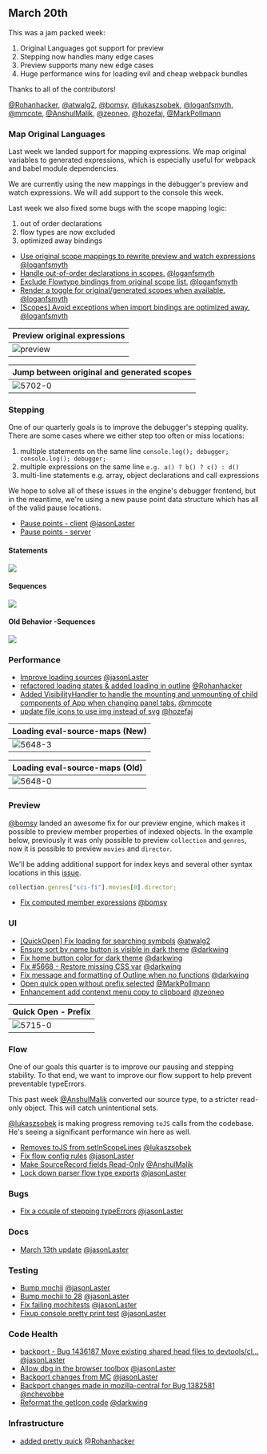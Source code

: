## March 20th

This was a jam packed week:

1.  Original Languages got support for preview
2.  Stepping now handles many edge cases
3.  Preview supports many new edge cases
4.  Huge performance wins for loading evil and cheap webpack bundles

Thanks to all of the contributors!

[@Rohanhacker], [@atwalg2], [@bomsy], [@lukaszsobek], [@loganfsmyth], [@mmcote], [@AnshulMalik], [@zeoneo], [@hozefaj], [@MarkPollmann]

### Map Original Languages

Last week we landed support for mapping expressions. We map original variables to generated expressions, which is especially useful for webpack and babel module dependencies.

We are currently using the new mappings in the debugger's preview and watch expressions. We will add support to the console this week.

Last week we also fixed some bugs with the scope mapping logic:

1.  out of order declarations
2.  flow types are now excluded
3.  optimized away bindings

* [Use original scope mappings to rewrite preview and watch expressions][5684] [@loganfsmyth]
* [Handle out-of-order declarations in scopes.][5690] [@loganfsmyth]
* [Exclude Flowtype bindings from original scope list.][5692] [@loganfsmyth]
* [Render a toggle for original/generated scopes when available.][5702] [@loganfsmyth]
* [[Scopes] Avoid exceptions when import bindings are optimized away.][5722] [@loganfsmyth]

[preview]: https://user-images.githubusercontent.com/254562/37664954-99287814-2c32-11e8-9b0c-d8088148ec3c.gif

| Preview original expressions |
| ---------------------------- |
| ![preview]                   |

| Jump between original and generated scopes |
| ------------------------------------------ |
| ![5702-0]                                  |

### Stepping

One of our quarterly goals is to improve the debugger's stepping quality. There are some cases where we either step too often or miss locations:

1.  multiple statements on the same line `console.log(); debugger; console.log(); debugger;`
2.  multiple expressions on the same line `e.g. a() ? b() ? c() : d()`
3.  multi-line statements e.g. array, object declarations and call expressions

We hope to solve all of these issues in the engine's debugger frontend, but in the meantime,
we're using a new pause point data structure which has all of the valid pause locations.

* [Pause points - client][5537] [@jasonLaster]
* [Pause points - server][pp]

[pp]: https://bugzilla.mozilla.org/show_bug.cgi?id=1447316

#### Statements

![](http://g.recordit.co/jlhm0BSr8b.gif)

#### Sequences

![](http://g.recordit.co/28uojVq9M0.gif)

#### Old Behavior -Sequences

![](http://g.recordit.co/fbnwBZrJ9m.gif)

### Performance

* [Improve loading sources][5648] [@jasonLaster]
* [refactored loading states & added loading in outline][5651] [@Rohanhacker]
* [Added VisibilityHandler to handle the mounting and unmounting of child components of App when changing panel tabs.][5688] [@mmcote]
* [update file icons to use img instead of svg][5709] [@hozefaj]

| Loading eval-source-maps (New) |
| ------------------------------ |
| ![5648-3]                      |

| Loading eval-source-maps (Old) |
| ------------------------------ |
| ![5648-0]                      |

### Preview

[@bomsy] landed an awesome fix for our preview engine, which makes it possible to preview member properties of indexed objects. In the example below, previously it was only possible to preview `collection` and `genres`, now it is possible to preview `movies` and `director`.

We'll be adding additional support for index keys and several other syntax locations in this [issue](https://github.com/firefox-devtools/debugger/issues/5695).

```js
collection.genres["sci-fi"].movies[0].director;
```

* [Fix computed member expressions][5655] [@bomsy]

### UI

* [[QuickOpen] Fix loading for searching symbols][5653] [@atwalg2]
* [Ensure sort by name button is visible in dark theme][5666] [@darkwing]
* [Fix home button color for dark theme][5673] [@darkwing]
* [Fix #5668 - Restore missing CSS var][5675] [@darkwing]
* [Fix message and formatting of Outline when no functions][5683] [@darkwing]
* [Open quick open without prefix selected][5715] [@MarkPollmann]
* [Enhancement add contenxt menu copy to clipboard][5704] [@zeoneo]

| Quick Open - Prefix |
| ------------------- |
| ![5715-0]           |

### Flow

One of our goals this quarter is to improve our pausing and stepping stability. To that end, we want to improve our flow support to help prevent preventable typeErrors.

This past week [@AnshulMalik] converted our source type, to a stricter read-only object. This will catch unintentional sets.

[@lukaszsobek] is making progress removing `toJS` calls from the codebase. He's seeing a significant performance win here as well.

* [Removes toJS from setInScopeLines][5664] [@lukaszsobek]
* [Fix flow config rules][5671] [@jasonLaster]
* [Make SourceRecord fields Read-Only][5703] [@AnshulMalik]
* [Lock down parser flow type exports][5674] [@jasonLaster]

### Bugs

* [Fix a couple of stepping typeErrors][5680] [@jasonLaster]

### Docs

* [March 13th update][5662] [@jasonLaster]

### Testing

* [Bump mochii][5670] [@jasonLaster]
* [Bump mochii to 28][5700] [@jasonLaster]
* [Fix failing mochitests][5676] [@jasonLaster]
* [Fixup console pretty print test][5689] [@jasonLaster]

### Code Health

* [backport - Bug 1436187 Move existing shared head files to devtools/cl…][5667] [@jasonLaster]
* [Allow dbg in the browser toolbox][5685] [@jasonLaster]
* [Backport changes from MC][5696] [@jasonLaster]
* [Backport changes made in mozilla-central for Bug 1382581][5705] [@nchevobbe]
* [Reformat the getIcon code][5723] [@darkwing]

### Infrastructure

* [added pretty quick][5719] [@Rohanhacker]

[5648-0]: https://shipusercontent.com/e43b9730dc89b9c3d794f7d9a7f8e4d4/Screen%20Shot%202018-03-09%20at%2010.14.16%20AM.png
[5648-1]: https://shipusercontent.com/684ced3a48464effd75d7bbc296973b4/Screen%20Shot%202018-03-09%20at%2010.14.00%20AM.png
[5648-2]: https://shipusercontent.com/9eb51ab907c4ff4387465344d52f248d/Screen%20Shot%202018-03-09%20at%2010.14.34%20AM.png
[5648-3]: https://shipusercontent.com/92dcf1ed3d7d3681e389a0d3940656ff/Screen%20Shot%202018-03-09%20at%2010.10.25%20AM.png
[5648-4]: https://shipusercontent.com/1ecb7b22f7a5bd3c241426e7c75fa7b4/Screen%20Shot%202018-03-09%20at%2010.08.51%20AM.png
[5648-5]: https://shipusercontent.com/0e3393c1c21a690e59e409f83e2a8dec/Screen%20Shot%202018-03-09%20at%2010.08.12%20AM.png
[5653-0]: https://user-images.githubusercontent.com/23143862/37255763-9e1dd6b6-2516-11e8-984f-619340629fa4.gif
[5666-0]: https://user-images.githubusercontent.com/46655/37372064-835743d8-26df-11e8-9971-f50c08f0a61c.png
[5670-0]: https://user-images.githubusercontent.com/254562/37410574-4c8aabb8-2777-11e8-82e9-aa02593eac89.png
[5673-0]: https://user-images.githubusercontent.com/46655/37427326-136f9652-2797-11e8-8671-e7f47bb3b08b.png
[5688-0]: https://user-images.githubusercontent.com/14250545/37176004-5d396b46-22d8-11e8-92f7-6e0ed588ca3d.gif
[5688-1]: https://user-images.githubusercontent.com/14250545/37488408-1f14a36c-285a-11e8-86c6-073693e9a725.gif
[5702-0]: https://user-images.githubusercontent.com/132260/37547099-eedb0082-292c-11e8-81f3-af2241649b82.gif
[5704-0]: https://user-images.githubusercontent.com/26451940/37554772-5401dfd6-2a03-11e8-82d3-00c001471416.gif
[5715-0]: https://user-images.githubusercontent.com/5286559/37593249-95cdf0ac-2b71-11e8-9385-3fe4d105a215.gif
[5537]: https://github.com/firefox-devtools/debugger/pull/5537
[5648]: https://github.com/firefox-devtools/debugger/pull/5648
[5651]: https://github.com/firefox-devtools/debugger/pull/5651
[5653]: https://github.com/firefox-devtools/debugger/pull/5653
[5655]: https://github.com/firefox-devtools/debugger/pull/5655
[5662]: https://github.com/firefox-devtools/debugger/pull/5662
[5664]: https://github.com/firefox-devtools/debugger/pull/5664
[5666]: https://github.com/firefox-devtools/debugger/pull/5666
[5667]: https://github.com/firefox-devtools/debugger/pull/5667
[5670]: https://github.com/firefox-devtools/debugger/pull/5670
[5671]: https://github.com/firefox-devtools/debugger/pull/5671
[5673]: https://github.com/firefox-devtools/debugger/pull/5673
[5674]: https://github.com/firefox-devtools/debugger/pull/5674
[5675]: https://github.com/firefox-devtools/debugger/pull/5675
[5676]: https://github.com/firefox-devtools/debugger/pull/5676
[5680]: https://github.com/firefox-devtools/debugger/pull/5680
[5683]: https://github.com/firefox-devtools/debugger/pull/5683
[5684]: https://github.com/firefox-devtools/debugger/pull/5684
[5685]: https://github.com/firefox-devtools/debugger/pull/5685
[5688]: https://github.com/firefox-devtools/debugger/pull/5688
[5689]: https://github.com/firefox-devtools/debugger/pull/5689
[5690]: https://github.com/firefox-devtools/debugger/pull/5690
[5692]: https://github.com/firefox-devtools/debugger/pull/5692
[5696]: https://github.com/firefox-devtools/debugger/pull/5696
[5700]: https://github.com/firefox-devtools/debugger/pull/5700
[5702]: https://github.com/firefox-devtools/debugger/pull/5702
[5703]: https://github.com/firefox-devtools/debugger/pull/5703
[5704]: https://github.com/firefox-devtools/debugger/pull/5704
[5705]: https://github.com/firefox-devtools/debugger/pull/5705
[5709]: https://github.com/firefox-devtools/debugger/pull/5709
[5715]: https://github.com/firefox-devtools/debugger/pull/5715
[5719]: https://github.com/firefox-devtools/debugger/pull/5719
[5722]: https://github.com/firefox-devtools/debugger/pull/5722
[5723]: https://github.com/firefox-devtools/debugger/pull/5723
[@jasonlaster]: https://github.com/jasonLaster
[@rohanhacker]: https://github.com/Rohanhacker
[@atwalg2]: https://github.com/atwalg2
[@bomsy]: https://github.com/bomsy
[@lukaszsobek]: https://github.com/lukaszsobek
[@darkwing]: https://github.com/darkwing
[@loganfsmyth]: https://github.com/loganfsmyth
[@mmcote]: https://github.com/mmcote
[@anshulmalik]: https://github.com/AnshulMalik
[@zeoneo]: https://github.com/zeoneo
[@nchevobbe]: https://github.com/nchevobbe
[@hozefaj]: https://github.com/hozefaj
[@markpollmann]: https://github.com/MarkPollmann
